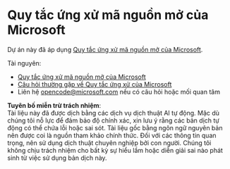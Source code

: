 # Quy tắc ứng xử mã nguồn mở của Microsoft

Dự án này đã áp dụng [Quy tắc ứng xử mã nguồn mở của Microsoft](https://opensource.microsoft.com/codeofconduct/).

Tài nguyên:

- [Quy tắc ứng xử mã nguồn mở của Microsoft](https://opensource.microsoft.com/codeofconduct/)
- [Câu hỏi thường gặp về Quy tắc ứng xử của Microsoft](https://opensource.microsoft.com/codeofconduct/faq/)
- Liên hệ [opencode@microsoft.com](mailto:opencode@microsoft.com) nếu có câu hỏi hoặc mối quan tâm

**Tuyên bố miễn trừ trách nhiệm**:  
Tài liệu này đã được dịch bằng các dịch vụ dịch thuật AI tự động. Mặc dù chúng tôi nỗ lực để đảm bảo độ chính xác, xin lưu ý rằng các bản dịch tự động có thể chứa lỗi hoặc sai sót. Tài liệu gốc bằng ngôn ngữ nguyên bản nên được coi là nguồn tham khảo chính thức. Đối với các thông tin quan trọng, nên sử dụng dịch thuật chuyên nghiệp bởi con người. Chúng tôi không chịu trách nhiệm cho bất kỳ sự hiểu lầm hoặc diễn giải sai nào phát sinh từ việc sử dụng bản dịch này.